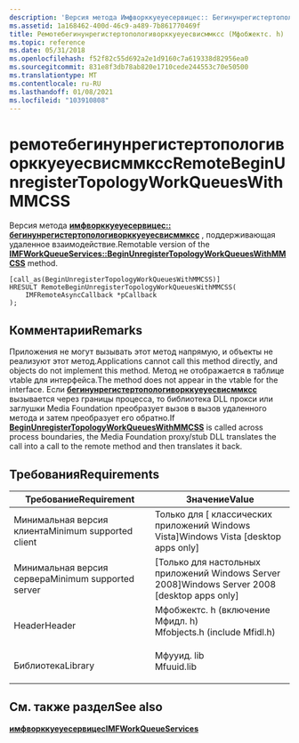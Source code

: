 ```yaml
---
description: 'Версия метода Имфворккуеуесервицес:: Бегинунрегистертопологиворккуеуесвисммксс, поддерживающая удаленное взаимодействие.'
ms.assetid: 1a168462-400d-46c9-a489-7b861770469f
title: Ремотебегинунрегистертопологиворккуеуесвисммксс (Мфобжектс. h)
ms.topic: reference
ms.date: 05/31/2018
ms.openlocfilehash: f52f82c55d692a2e1d9160c7a619338d82956ea0
ms.sourcegitcommit: 831e8f3db78ab820e1710cede244553c70e50500
ms.translationtype: MT
ms.contentlocale: ru-RU
ms.lasthandoff: 01/08/2021
ms.locfileid: "103910808"
---
```

# <a name="remotebeginunregistertopologyworkqueueswithmmcss"></a><span data-ttu-id="09456-103">ремотебегинунрегистертопологиворккуеуесвисммксс</span><span class="sxs-lookup"><span data-stu-id="09456-103">RemoteBeginUnregisterTopologyWorkQueuesWithMMCSS</span></span>

<span data-ttu-id="09456-104">Версия метода [**имфворккуеуесервицес:: бегинунрегистертопологиворккуеуесвисммксс**](/windows/desktop/api/mfidl/nf-mfidl-imfworkqueueservices-beginunregistertopologyworkqueueswithmmcss) , поддерживающая удаленное взаимодействие.</span><span class="sxs-lookup"><span data-stu-id="09456-104">Remotable version of the [**IMFWorkQueueServices::BeginUnregisterTopologyWorkQueuesWithMMCSS**](/windows/desktop/api/mfidl/nf-mfidl-imfworkqueueservices-beginunregistertopologyworkqueueswithmmcss) method.</span></span>

``` syntax
[call_as(BeginUnregisterTopologyWorkQueuesWithMMCSS)]
HRESULT RemoteBeginUnregisterTopologyWorkQueuesWithMMCSS(
    IMFRemoteAsyncCallback *pCallback
);
```

## <a name="remarks"></a><span data-ttu-id="09456-105">Комментарии</span><span class="sxs-lookup"><span data-stu-id="09456-105">Remarks</span></span>

<span data-ttu-id="09456-106">Приложения не могут вызывать этот метод напрямую, и объекты не реализуют этот метод.</span><span class="sxs-lookup"><span data-stu-id="09456-106">Applications cannot call this method directly, and objects do not implement this method.</span></span> <span data-ttu-id="09456-107">Метод не отображается в таблице vtable для интерфейса.</span><span class="sxs-lookup"><span data-stu-id="09456-107">The method does not appear in the vtable for the interface.</span></span> <span data-ttu-id="09456-108">Если [**бегинунрегистертопологиворккуеуесвисммксс**](/windows/desktop/api/mfidl/nf-mfidl-imfworkqueueservices-beginunregistertopologyworkqueueswithmmcss) вызывается через границы процесса, то библиотека DLL прокси или заглушки Media Foundation преобразует вызов в вызов удаленного метода и затем преобразует его обратно.</span><span class="sxs-lookup"><span data-stu-id="09456-108">If [**BeginUnregisterTopologyWorkQueuesWithMMCSS**](/windows/desktop/api/mfidl/nf-mfidl-imfworkqueueservices-beginunregistertopologyworkqueueswithmmcss) is called across process boundaries, the Media Foundation proxy/stub DLL translates the call into a call to the remote method and then translates it back.</span></span>

## <a name="requirements"></a><span data-ttu-id="09456-109">Требования</span><span class="sxs-lookup"><span data-stu-id="09456-109">Requirements</span></span>



| <span data-ttu-id="09456-110">Требование</span><span class="sxs-lookup"><span data-stu-id="09456-110">Requirement</span></span> | <span data-ttu-id="09456-111">Значение</span><span class="sxs-lookup"><span data-stu-id="09456-111">Value</span></span> |
|-------------------------------------|----------------------------------------------------------------------------------------------------------|
| <span data-ttu-id="09456-112">Минимальная версия клиента</span><span class="sxs-lookup"><span data-stu-id="09456-112">Minimum supported client</span></span><br/> | <span data-ttu-id="09456-113">Только для \[ классических приложений Windows Vista\]</span><span class="sxs-lookup"><span data-stu-id="09456-113">Windows Vista \[desktop apps only\]</span></span><br/>                                                           |
| <span data-ttu-id="09456-114">Минимальная версия сервера</span><span class="sxs-lookup"><span data-stu-id="09456-114">Minimum supported server</span></span><br/> | <span data-ttu-id="09456-115">\[Только для настольных приложений Windows Server 2008\]</span><span class="sxs-lookup"><span data-stu-id="09456-115">Windows Server 2008 \[desktop apps only\]</span></span><br/>                                                     |
| <span data-ttu-id="09456-116">Header</span><span class="sxs-lookup"><span data-stu-id="09456-116">Header</span></span><br/>                   | <dl> <span data-ttu-id="09456-117"><dt>Мфобжектс. h (включение Мфидл. h)</dt></span><span class="sxs-lookup"><span data-stu-id="09456-117"><dt>Mfobjects.h (include Mfidl.h)</dt></span></span> </dl> |
| <span data-ttu-id="09456-118">Библиотека</span><span class="sxs-lookup"><span data-stu-id="09456-118">Library</span></span><br/>                  | <dl> <span data-ttu-id="09456-119"><dt>Мфууид. lib</dt></span><span class="sxs-lookup"><span data-stu-id="09456-119"><dt>Mfuuid.lib</dt></span></span> </dl>                    |



## <a name="see-also"></a><span data-ttu-id="09456-120">См. также раздел</span><span class="sxs-lookup"><span data-stu-id="09456-120">See also</span></span>

<dl> <dt>

[<span data-ttu-id="09456-121">**имфворккуеуесервицес**</span><span class="sxs-lookup"><span data-stu-id="09456-121">**IMFWorkQueueServices**</span></span>](/windows/desktop/api/mfidl/nn-mfidl-imfworkqueueservices)
</dt> </dl>

 

 




